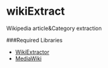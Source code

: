 # wikiExtract
Wikipedia article&amp;Category extraction

###Required Libraries
- [WikiExtractor]
- [MediaWiki]




[WikiExtractor]: <https://github.com/attardi/wikiextractor>
[MediaWiki]: <http://pythonhosted.org/mediawiki-utilities/index.html>
